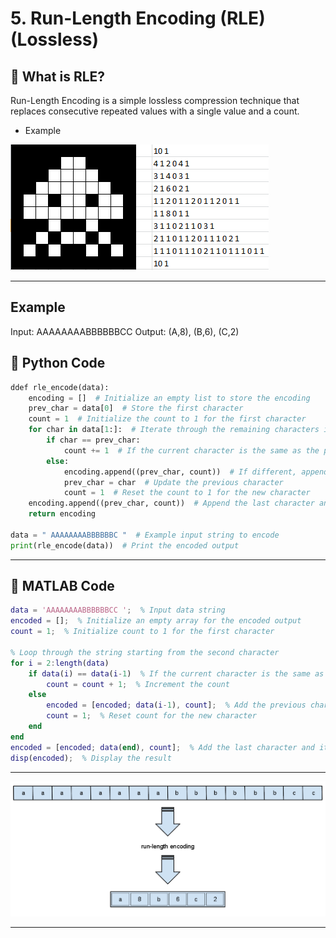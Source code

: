 
# 5. Run-Length Encoding (RLE) (Lossless)


## 📘 What is RLE?
Run-Length Encoding is a simple lossless compression technique that replaces consecutive repeated values with a single value and a count.

* Example

![alt](photo/rle2.png)

---

## Example
Input: AAAAAAAABBBBBBCC 
Output: (A,8), (B,6), (C,2)


## 🐍 Python Code
```python
ddef rle_encode(data):
    encoding = []  # Initialize an empty list to store the encoding
    prev_char = data[0]  # Store the first character
    count = 1  # Initialize the count to 1 for the first character
    for char in data[1:]:  # Iterate through the remaining characters in the data
        if char == prev_char:
            count += 1  # If the current character is the same as the previous one, increment the count
        else:
            encoding.append((prev_char, count))  # If different, append the previous character and its count to the encoding list
            prev_char = char  # Update the previous character
            count = 1  # Reset the count to 1 for the new character
    encoding.append((prev_char, count))  # Append the last character and its count to the encoding list
    return encoding

data = " AAAAAAAABBBBBBC "  # Example input string to encode
print(rle_encode(data))  # Print the encoded output

```

---

## 🧠 MATLAB Code
```matlab
data = 'AAAAAAAABBBBBBCC ';  % Input data string
encoded = [];  % Initialize an empty array for the encoded output
count = 1;  % Initialize count to 1 for the first character

% Loop through the string starting from the second character
for i = 2:length(data)
    if data(i) == data(i-1)  % If the current character is the same as the previous one
        count = count + 1;  % Increment the count
    else
        encoded = [encoded; data(i-1), count];  % Add the previous character and its count to the encoded array
        count = 1;  % Reset count for the new character
    end
end
encoded = [encoded; data(end), count];  % Add the last character and its count
disp(encoded);  % Display the result

```

---


![RLE Image](photo/RLE.png)

---


